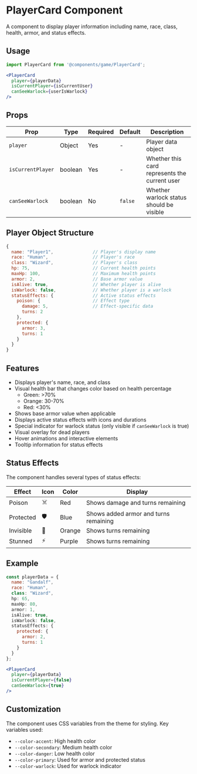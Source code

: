 # PlayerCard Component

A component to display player information including name, race, class, health, armor, and status effects.

## Usage

```jsx
import PlayerCard from '@components/game/PlayerCard';

<PlayerCard 
  player={playerData}
  isCurrentPlayer={isCurrentUser}
  canSeeWarlock={userIsWarlock}
/>
```

## Props

| Prop | Type | Required | Default | Description |
|------|------|----------|---------|-------------|
| `player` | Object | Yes | - | Player data object |
| `isCurrentPlayer` | boolean | Yes | - | Whether this card represents the current user |
| `canSeeWarlock` | boolean | No | `false` | Whether warlock status should be visible |

## Player Object Structure

```javascript
{
  name: "Player1",               // Player's display name
  race: "Human",                 // Player's race
  class: "Wizard",               // Player's class
  hp: 75,                        // Current health points
  maxHp: 100,                    // Maximum health points
  armor: 2,                      // Base armor value
  isAlive: true,                 // Whether player is alive
  isWarlock: false,              // Whether player is a warlock
  statusEffects: {               // Active status effects
    poison: {                    // Effect type
      damage: 5,                 // Effect-specific data
      turns: 2
    },
    protected: {
      armor: 3,
      turns: 1
    }
  }
}
```

## Features

- Displays player's name, race, and class
- Visual health bar that changes color based on health percentage
  - Green: >70%
  - Orange: 30-70%
  - Red: <30%
- Shows base armor value when applicable
- Displays active status effects with icons and durations
- Special indicator for warlock status (only visible if `canSeeWarlock` is true)
- Visual overlay for dead players
- Hover animations and interactive elements
- Tooltip information for status effects

## Status Effects

The component handles several types of status effects:

| Effect | Icon | Color | Display |
|--------|------|-------|---------|
| Poison | ☠️ | Red | Shows damage and turns remaining |
| Protected | 🛡️ | Blue | Shows added armor and turns remaining |
| Invisible | 👻 | Orange | Shows turns remaining |
| Stunned | ⚡ | Purple | Shows turns remaining |

## Example

```jsx
const playerData = {
  name: "Gandalf",
  race: "Human",
  class: "Wizard",
  hp: 65,
  maxHp: 80,
  armor: 1,
  isAlive: true,
  isWarlock: false,
  statusEffects: {
    protected: {
      armor: 2,
      turns: 1
    }
  }
};

<PlayerCard 
  player={playerData}
  isCurrentPlayer={false}
  canSeeWarlock={true}
/>
```

## Customization

The component uses CSS variables from the theme for styling. Key variables used:
- `--color-accent`: High health color
- `--color-secondary`: Medium health color
- `--color-danger`: Low health color
- `--color-primary`: Used for armor and protected status
- `--color-warlock`: Used for warlock indicator